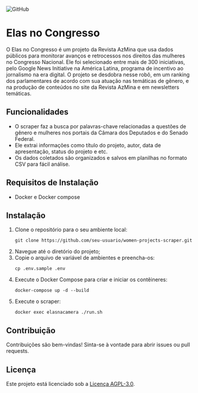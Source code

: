 ![GitHub](https://img.shields.io/github/license/institutoazmina/elasnocongressobot)

# Elas no Congresso 

O Elas no Congresso é um projeto da Revista AzMina que usa dados públicos para monitorar avanços e retrocessos nos direitos das mulheres no Congresso Nacional. Ele foi selecionado entre mais de 300 iniciativas, pelo Google News Initiative na América Latina, programa de incentivo ao jornalismo na era digital. O projeto se desdobra nesse robô, em um ranking dos parlamentares de acordo com sua atuação nas temáticas de gênero, e na produção de conteúdos no site da Revista AzMina e em newsletters temáticas. 

## Funcionalidades
- O scraper faz a busca por palavras-chave relacionadas a questões de gênero e mulheres nos portais da Câmara dos Deputados e do Senado Federal.
- Ele extrai informações como título do projeto, autor, data de apresentação, status do projeto e etc.
- Os dados coletados são organizados e salvos em planilhas no formato CSV para fácil análise.

## Requisitos de Instalação
- Docker e Docker compose

## Instalação
1. Clone o repositório para o seu ambiente local:
    ```
    git clone https://github.com/seu-usuario/women-projects-scraper.git
    ```
2. Navegue até o diretório do projeto;
3. Copie o arquivo de variável de ambientes e preencha-os:
    ```
    cp .env.sample .env
    ```
4. Execute o Docker Compose para criar e iniciar os contêineres:
    ```
   docker-compose up -d --build
    ```
5. Execute o scraper:
    ```
   docker exec elasnacamera ./run.sh
    ```
## Contribuição
Contribuições são bem-vindas! Sinta-se à vontade para abrir issues ou pull requests.

## Licença
Este projeto está licenciado sob a [Licença AGPL-3.0](https://github.com/institutoazmina/elasnocongressobot/blob/master/LICENSE.txt).